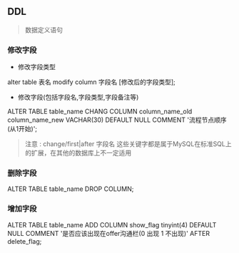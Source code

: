 ## DDL
> 数据定义语句

### 修改字段

- 修改字段类型

alter table 表名 modify column 字段名 [修改后的字段类型];

- 修改字段(包括字段名,字段类型,字段备注等)

ALTER  TABLE table_name CHANG COLUMN  column_name_old   column_name_new VACHAR(30) DEFAULT NULL  COMMENT  '流程节点顺序(从1开始)';
> 注意 : change/first|after 字段名 这些关键字都是属于MySQL在标准SQL上的扩展，在其他的数据库上不一定适用

### 删除字段

ALTER  TABLE  table_name   DROP COLUMN;

### 增加字段

ALTER TABLE  table_name   ADD COLUMN  show_flag  tinyint(4)  DEFAULT NULL COMMENT '是否应该出现在offer沟通栏(0 出现 1 不出现)' AFTER delete_flag;

